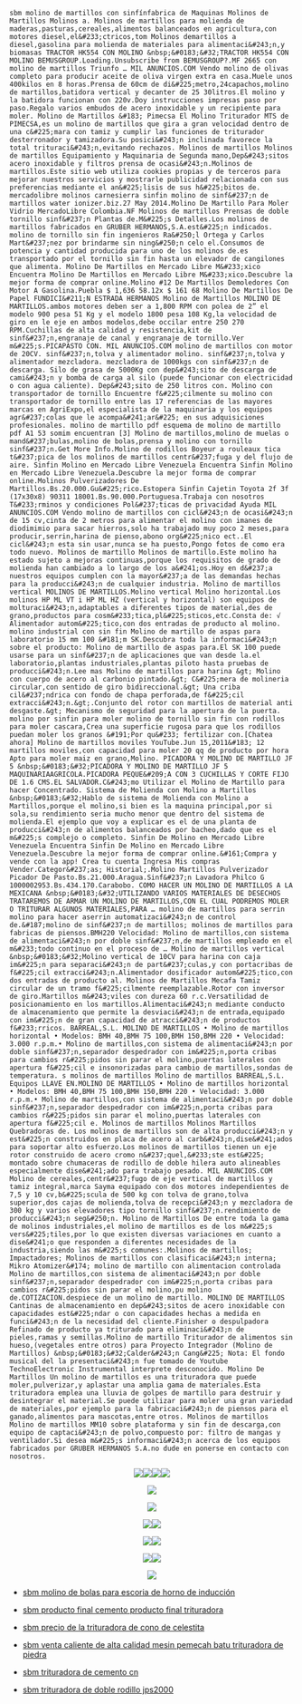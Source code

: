 
```
sbm molino de martillos con sinfínfabrica de Maquinas Molinos de Martillos Molinos a. Molinos de martillos para molienda de maderas,pasturas,cereales,alimentos balanceados en agricultura,con motores diesel,el&#233;ctricos,tom Molinos demartillos a diesel,gasolina para molienda de materiales para alimentaci&#243;n,y biomasas TRACTOR HK554 CON MOLINO &nbsp;&#0183;&#32;TRACTOR HK554 CON MOLINO BEMUSGROUP.Loading.Unsubscribe from BEMUSGROUP?.MF 2665 con molino de martillos Triunfo … MIL ANUNCIOS.COM Vendo molino de olivas completo para producir aceite de oliva virgen extra en casa.Muele unos 400kilos en 8 horas.Prensa de 60cm de di&#225;metro,24capachos,molino de martillos,batidora vertical y decanter de 25 30litros.El molino y la batidora funcionan con 220v.Doy instrucciones impresas paso por paso.Regalo varios embudos de acero inoxidable y un recipiente para moler. Molino de Martillos &#183; Pimecsa El Molino Triturador MTS de PIMECSA,es un molino de martillos que gira a gran velocidad dentro de una c&#225;mara con tamiz y cumplir las funciones de triturador desterronador y tamizadora.Su posici&#243;n inclinada favorece la total trituraci&#243;n,evitando rechazos. Molinos de martillos Molinos de martillos Equipamiento y Maquinaria de Segunda mano,Dep&#243;sitos acero inoxidable y filtros prensa de ocasi&#243;n.Molinos de martillos.Este sitio web utiliza cookies propias y de terceros para mejorar nuestros servicios y mostrarle publicidad relacionada con sus preferencias mediante el an&#225;lisis de sus h&#225;bitos de. mercadolibre molinos carnesierra sinfin molino de sinf&#237;n de martillos water ionizer.biz.27 May 2014.Molino De Martillo Para Moler Vidrio MercadoLibre Colombia.NF Molinos de martillos Prensas de doble tornillo sinf&#237;n Plantas de.M&#225;s Detalles.Los molinos de martillos fabricados en GRUBER HERMANOS,S.A.est&#225;n indicados. molino de tornillo sin fin ingenieros Ra&#250;l Ortega y Carlos Mart&#237;nez por brindarme sin ning&#250;n celo el.Consumos de potencia y cantidad producida para uno de los molinos de.es transportado por el tornillo sin fin hasta un elevador de cangilones que alimenta. Molino De Martillos en Mercado Libre M&#233;xico Encuentra Molino De Martillos en Mercado Libre M&#233;xico.Descubre la mejor forma de comprar online.Molino #12 De Martillos Demoledores Con Motor A Gasolina.Puebla $ 1,636 58.12x $ 161 68 Molino De Martillos De Papel FUNDICI&#211;N ESTRADA HERMANOS Molino de Martillos MOLINO DE MARTILLOS.ambos motores deben ser a 1,800 RPM con polea de 2” el modelo 900 pesa 51 Kg y el modelo 1800 pesa 108 Kg,la velocidad de giro en le eje en ambos modelos,debe occilar entre 250 270 RPM.Cuchillas de alta calidad y resistencia,kit de sinf&#237;n,engranaje de canal y engranaje de tornillo.Ver m&#225;s.PICAPASTO CON. MIL ANUNCIOS.COM molino de martillos con motor de 20CV. sinf&#237;n,tolva y alimentador molino. sinf&#237;n,tolva y alimentador mezcladora. mezcladora de 1000kgs con sinf&#237;n de descarga. Silo de grasa de 5000Kg con dep&#243;sito de descarga de cami&#243;n y bomba de carga al silo (puede funcionar con electricidad o con agua caliente). Dep&#243;sito de 250 litros con. Molino con transportador de tornillo Encuentre f&#225;cilmente su molino con transportador de tornillo entre las 17 referencias de las mayores marcas en AgriExpo,el especialista de la maquinaria y los equipos agr&#237;colas que le acompa&#241;ar&#225; en sus adquisiciones profesionales. molino de martillo pdf esquema de molino de martillo pdf A1 53 somim encuentran [3] Molino de martillos,molino de muelas o mand&#237;bulas,molino de bolas,prensa y molino con tornillo sinf&#237;n.Get More Info.Molino de rodillos Boyeur a rouleaux tica t&#237;pica de los molinos de martillos centr&#237;fuga y del flujo de aire. Sinfin Molino en Mercado Libre Venezuela Encuentra Sinfin Molino en Mercado Libre Venezuela.Descubre la mejor forma de comprar online.Molinos Pulverizadores De Martillos.Bs.20.000.Gu&#225;rico.Estopera Sinfin Cajetin Toyota 2f 3f (17x30x8) 90311 18001.Bs.90.000.Portuguesa.Trabaja con nosotros T&#233;rminos y condiciones Pol&#237;ticas de privacidad Ayuda MIL ANUNCIOS.COM Vendo molino de martillos con cicl&#243;n de ocasi&#243;n de 15 cv,cinta de 2 metros para alimentar el molino con imanes de diodimimio para sacar hierros,solo ha trabajado muy poco 2 meses,para producir,serrin,harina de pienso,abono org&#225;nico ect..El cicl&#243;n esta sin usar,nunca se ha puesto,Pongo fotos de como era todo nuevo. Molinos de martillo Molinos de martillo.Este molino ha estado sujeto a mejoras continuas,porque los requisitos de grado de molienda han cambiado a lo largo de los a&#241;os.Hoy en d&#237;a nuestros equipos cumplen con la mayor&#237;a de las demandas hechas para la producci&#243;n de cualquier industria. Molino de martillos vertical MOLINOS DE MARTILLOS.Molino vertical Molino horizontal.Los molinos HP ML VT i HP ML HZ (vertical y horizontal) son equipos de molturaci&#243;n,adaptables a diferentes tipos de material,des de grano,productos para cosm&#233;tica,pl&#225;sticos,etc.Consta de: √ Alimentador autom&#225;tico,con dos entradas de producto al molino. molino industrial con sin fin Molino de martillo de aspas para laboratorio 15 mm 100 &#181;m SK.Descubra toda la informaci&#243;n sobre el producto: Molino de martillo de aspas para.El SK 100 puede usarse para un sinf&#237;n de aplicaciones que van desde la.el laboratorio,plantas industriales,plantas piloto hasta pruebas de producci&#243;n.Lee mas Molino de martillos para harina &gt; Molino con cuerpo de acero al carbonio pintado.&gt; C&#225;mera de molineria circular,con sentido de giro bidireccional.&gt; Una criba cil&#237;ndrica con fondo de chapa perforada,de f&#225;cil extracci&#243;n.&gt;.Conjunto del rotor con martillos de material anti desgaste.&gt; Mecanismo de seguridad para la apertura de la puerta. molino por sinfin para moler molino de tornillo sin fin con rodillos para moler cascara,Crea una superficie rugosa para que los rodillos puedan moler los granos &#191;Por qu&#233; fertilizar con.[Chatea ahora] Molino de martillos moviles YouTube.Jun 15,2011&#183; 12 martillos moviles,con capacidad para moler 20 qq de producto por hora Apto para moler maiz en grano,Molino. PICADORA Y MOLINO DE MARTILLO JF 5 &nbsp;&#0183;&#32;PICADORA Y MOLINO DE MARTILLO JF 5 MAQUINARIAAGRICOLA.PICADORA PEQUE&#209;A CON 3 CUCHILLAS Y CORTE FIJO DE 1.6 CMS.EL SALVADOR.C&#243;mo Utilizar el Molino de Martillo para hacer Concentrado. Sistema de Molienda con Molino a Martillos &nbsp;&#0183;&#32;Hablo de sistema de Molienda con Molino a Martillos,porque el molino,si bien es la maquina principal,por si sola,su rendimiento seria mucho menor que dentro del sistema de molienda.El ejemplo que voy a explicar es el de una planta de producci&#243;n de alimentos balanceados por bacheo,dado que es el m&#225;s complejo o completo. Sinfin De Molino en Mercado Libre Venezuela Encuentra Sinfin De Molino en Mercado Libre Venezuela.Descubre la mejor forma de comprar online.&#161;Compra y vende con la app! Crea tu cuenta Ingresa Mis compras Vender.Categor&#237;as; Historial;.Molino Martillos Pulverizador Picador De Pasto.Bs.21.000.Aragua.Sinf&#237;n Lavadora Philco G 1000002953.Bs.434.170.Carabobo. COMO HACER UN MOLINO DE MARTILLOS A LA MEXICANA &nbsp;&#0183;&#32;UTILIZANDO VARIOS MATERIALES DE DESECHOS TRATAREMOS DE ARMAR UN MOLINO DE MARTILLOS,CON EL CUAL PODREMOS MOLER O TRITURAR ALGUNOS MATERIALES,PARA … molino de martillos para serrin molino para hacer aserrin automatizaci&#243;n de control de.&#187;molino de sinf&#237;n de martillos; molinos de martillos para fabricas de piensos.BMH220 Velocidad: Molino de martillos,con sistema de alimentaci&#243;n por doble sinf&#237;n,de martillos empleado en el m&#233;todo continuo en el proceso de … Molino de martillos vertical &nbsp;&#0183;&#32;Molino vertical de 10CV para harina con caja im&#225;n para separaci&#243;n de part&#237;culas,y con portacribas de f&#225;cil extracci&#243;n.Alimentador dosificador autom&#225;tico,con dos entradas de producto al. Molinos de Martillos Mecafa Tamiz circular de un tramo f&#225;cilmente reemplazable.Rotor con inversor de giro.Martillos m&#243;viles con dureza 60 r.c.Versatilidad de posicionamiento en los martillos.Alimentaci&#243;n mediante conducto de almacenamiento que permite la desviaci&#243;n de entrada,equipado con im&#225;n de gran capacidad de atracci&#243;n de productos f&#233;rricos. BARREAL,S.L. MOLINO DE MARTILLOS • Molino de martillos horizontal • Modelos: BMH 40,BMH 75 100,BMH 150,BMH 220 • Velocidad: 3.000 r.p.m.• Molino de martillos,con sistema de alimentaci&#243;n por doble sinf&#237;n,separador despedrador con im&#225;n,porta cribas para cambios r&#225;pidos sin parar el molino,puertas laterales con apertura f&#225;cil e insonorizadas para cambio de martillos,sondas de temperatura. s molinos de martillos Molino de martillos BARREAL,S.L. Equipos LLAVE EN.MOLINO DE MARTILLOS • Molino de martillos horizontal • Modelos: BMH 40,BMH 75 100,BMH 150,BMH 220 • Velocidad: 3.000 r.p.m.• Molino de martillos,con sistema de alimentaci&#243;n por doble sinf&#237;n,separador despedrador con im&#225;n,porta cribas para cambios r&#225;pidos sin parar el molino,puertas laterales con apertura f&#225;cil e. Molinos de martillos Molinos Martillos Quebradoras de. Los molinos de martillos son de alta producci&#243;n y est&#225;n construidos en placa de acero al carb&#243;n,dise&#241;ados para soportar alto esfuerzo.Los molinos de martillos tienen un eje rotor construido de acero cromo n&#237;quel,&#233;ste est&#225; montado sobre chumaceras de rodillo de doble hilera auto alineables especialmente dise&#241;ado para trabajo pesado. MIL ANUNCIOS.COM Molino de cereales,centr&#237;fugo de eje vertical de martillos y tamiz integral,marca Sayma equipado con dos motores independientes de 7,5 y 10 cv,b&#225;scula de 500 kg con tolva de grano,tolva superior,dos cajas de molienda,tolva de recepci&#243;n y mezcladora de 300 kg y varios elevadores tipo tornillo sinf&#237;n.rendimiento de producci&#243;n seg&#250;n. Molino de Martillos De entre toda la gama de molinos industriales,el molino de martillos es de los m&#225;s vers&#225;tiles,por lo que existen diversas variaciones en cuanto a dise&#241;o que responden a diferentes necesidades de la industria,siendo las m&#225;s comunes:.Molinos de martillos; Impactadores; Molinos de martillos con clasificaci&#243;n interna; Mikro Atomizer&#174; molino de martillo con alimentacion controlada Molino de martillos,con sistema de alimentaci&#243;n por doble sinf&#237;n,separador despedrador con im&#225;n,porta cribas para cambios r&#225;pidos sin parar el molino,pu molino de.COTIZACION.despiece de un molino de martillo. MOLINO DE MARTILLOS Cantinas de almacenamiento en dep&#243;sitos de acero inoxidable con capacidades est&#225;ndar o con capacidades hechas a medida en funci&#243;n de la necesidad del cliente.Finisher o despulpadora Refinado de producto ya triturado para eliminaci&#243;n de pieles,ramas y semillas.Molino de martillo Triturador de alimentos sin hueso,(vegetales entre otros) para Proyecto Integrador (Molino de Martillos) &nbsp;&#0183;&#32;Calder&#243;n Cang&#225; Nota: El fondo musical del la presentaci&#243;n fue tomado de Youtube TechnoElectronic Instrumental interprete desconocido. Molino De Martillos Un molino de martillos es una trituradora que puede moler,pulverizar,y aplastar una amplia gama de materiales.Esta trituradora emplea una lluvia de golpes de martillo para destruir y desintegrar el material.Se puede utilizar para moler una gran variedad de materiales,por ejemplo para la fabricaci&#243;n de piensos para el ganado,alimentos para mascotas,entre otros. Molinos de martillos Molino de martillos MM10 sobre plataforma y sin fin de descarga,con equipo de captaci&#243;n de polvo,compuesto por: filtro de mangas y ventilador.Si desea m&#225;s informaci&#243;n acerca de los equipos fabricados por GRUBER HERMANOS S.A.no dude en ponerse en contacto con nosotros. 
```

<div align="center">

<a href="https://es-mill.shibang-china.com/github&k=sbm+molino+de+martillos+con+sinf%C3%ADn"><img src="https://static.shibang-china.com/es/mill/index.jpg"></a><a href="https://es-mill.shibang-china.com/materials.htmlgithub&k=sbm+molino+de+martillos+con+sinf%C3%ADn"><img src="https://static.shibang-china.com/es/mill/materials.jpg"></a><a href="https://es-mill.shibang-china.com/about.htmlgithub&k=sbm+molino+de+martillos+con+sinf%C3%ADn"><img src="https://static.shibang-china.com/es/mill/about.jpg"></a><a href="https://es-mill.shibang-china.com/contact.htmlgithub&k=sbm+molino+de+martillos+con+sinf%C3%ADn"><img src="https://static.shibang-china.com/es/mill/contact.jpg"></a>

<a href="https://es-mill.shibang-china.com/github&k=sbm+molino+de+martillos+con+sinf%C3%ADn"><img src="https://static.shibang-china.com/es/mill/banner.jpg"></a>

<a href="https://swt.shibang-china.com/github&k=sbm+molino+de+martillos+con+sinf%C3%ADn"><img src="https://static.shibang-china.com/es/mill/chat.jpg"></a>

<a href="https://es-mill.shibang-china.com/products/vertical-roller-mill.htmlgithub&k=sbm+molino+de+martillos+con+sinf%C3%ADn"><img src="https://static.shibang-china.com/es/mill/vertical.jpg"></a><a href="https://es-mill.shibang-china.com/products/raymond-mill.htmlgithub&k=sbm+molino+de+martillos+con+sinf%C3%ADn"><img src="https://static.shibang-china.com/es/mill/raymond.jpg"></a>

<a href="https://es-mill.shibang-china.com/products/ultrafine-grinding-mill.htmlgithub&k=sbm+molino+de+martillos+con+sinf%C3%ADn"><img src="https://static.shibang-china.com/es/mill/ultrafine.jpg"></a><a href="https://es-mill.shibang-china.com/products/trapezium-grinding-mill.htmlgithub&k=sbm+molino+de+martillos+con+sinf%C3%ADn"><img src="https://static.shibang-china.com/es/mill/trapezium.jpg"></a>

<a href="https://es-mill.shibang-china.com/products/ball-mill.htmlgithub&k=sbm+molino+de+martillos+con+sinf%C3%ADn"><img src="https://static.shibang-china.com/es/mill/ball.jpg"></a><a href="https://es-mill.shibang-china.com/products/hammer-mill.htmlgithub&k=sbm+molino+de+martillos+con+sinf%C3%ADn"><img src="https://static.shibang-china.com/es/mill/hammer.jpg"></a>

<a href="https://swt.shibang-china.com/github&k=sbm+molino+de+martillos+con+sinf%C3%ADn"><img src="https://static.shibang-china.com/es/mill/case.jpg"></a>

</div>


* [sbm molino de bolas para escoria de horno de inducción](sbm%20molino%20de%20bolas%20para%20escoria%20de%20horno%20de%20inducci%C3%B3n.md)

* [sbm producto final cemento producto final trituradora](sbm%20producto%20final%20cemento%20producto%20final%20trituradora.md)

* [sbm precio de la trituradora de cono de celestita](sbm%20precio%20de%20la%20trituradora%20de%20cono%20de%20celestita.md)

* [sbm venta caliente de alta calidad mesin pemecah batu trituradora de piedra](sbm%20venta%20caliente%20de%20alta%20calidad%20mesin%20pemecah%20batu%20trituradora%20de%20piedra.md)

* [sbm trituradora de cemento cn](sbm%20trituradora%20de%20cemento%20cn.md)

* [sbm trituradora de doble rodillo jps2000](sbm%20trituradora%20de%20doble%20rodillo%20jps2000.md)